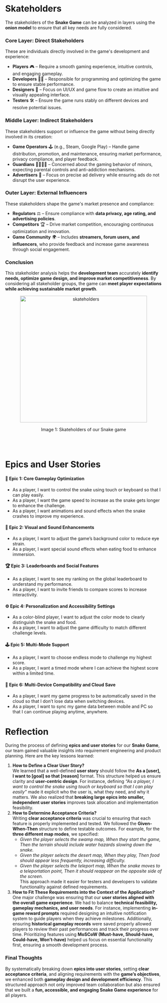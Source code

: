 # Skateholders
The stakeholders of the **Snake Game** can be analyzed in layers using the **onion model** to ensure that all key needs are fully considered.  
### **Core Layer: Direct Stakeholders**  
These are individuals directly involved in the game's development and experience:  
- **Players** 🎮 – Require a smooth gaming experience, intuitive controls, and engaging gameplay.  
- **Developers** 👨‍💻 – Responsible for programming and optimizing the game to ensure stable performance.  
- **Designers** 🎨 – Focus on UI/UX and game flow to create an intuitive and visually appealing interface.  
- **Testers** 🛠 – Ensure the game runs stably on different devices and resolve potential issues.  
### **Middle Layer: Indirect Stakeholders**  
These stakeholders support or influence the game without being directly involved in its creation:  
- **Game Operators** 🕹 (e.g., Steam, Google Play) – Handle game distribution, promotion, and maintenance, ensuring market performance, privacy compliance, and player feedback.  
- **Guardians** 👨‍👩‍👧‍👦 – Concerned about the gaming behavior of minors, expecting parental controls and anti-addiction mechanisms.
- **Advertisers** 📢 – Focus on precise ad delivery while ensuring ads do not disrupt the user experience.  
### **Outer Layer: External Influencers**  
These stakeholders shape the game's market presence and compliance:  
- **Regulators** ⚖ – Ensure compliance with **data privacy, age rating, and advertising policies**.  
- **Competitors** 🏆 – Drive market competition, encouraging continuous optimization and innovation.  
- **Game Community** 🌍 – Includes **streamers, forum users, and influencers**, who provide feedback and increase game awareness through social engagement.  
### **Conclusion**  
This stakeholder analysis helps the **development team** accurately **identify needs, optimize game design, and improve market competitiveness**. By considering all stakeholder groups, the game can **meet player expectations while achieving sustainable market growth**.  
<div align="center">
    <img width="408" alt="skateholders" src="https://github.com/user-attachments/assets/493b80dc-c43c-46d4-9e9a-78d451e56de6" />
    <p>Image 1: Skateholders of our Snake game</p>
</div>
<br>
<br>

# Epics and User Stories
#### **📌 Epic 1: Core Gameplay Optimization**
- As a player, I want to control the snake using touch or keyboard so that I can play easily.  
- As a player, I want the game speed to increase as the snake gets longer to enhance the challenge.
- As a player, I want animations and sound effects when the snake crashes to improve my experience.

#### **🎨 Epic 2: Visual and Sound Enhancements**
- As a player, I want to adjust the game’s background color to reduce eye strain.
- As a player, I want special sound effects when eating food to enhance immersion.

#### **🏆 Epic 3: Leaderboards and Social Features**
- As a player, I want to see my ranking on the global leaderboard to understand my performance.
- As a player, I want to invite friends to compare scores to increase interactivity.

#### **⚙ Epic 4: Personalization and Accessibility Settings**
- As a color-blind player, I want to adjust the color mode to clearly distinguish the snake and food.
- As a player, I want to adjust the game difficulty to match different challenge levels.  

#### **🕹 Epic 5: Multi-Mode Support**
- As a player, I want to choose endless mode to challenge my highest score.
- As a player, I want a timed mode where I can achieve the highest score within a limited time.

#### **🔗 Epic 6: Multi-Device Compatibility and Cloud Save**
- As a player, I want my game progress to be automatically saved in the cloud so that I don’t lose data when switching devices.
- As a player, I want to sync my game data between mobile and PC so that I can continue playing anytime, anywhere.

# Reflection
During the process of defining **epics and user stories** for our **Snake Game**, our team gained valuable insights into requirement engineering and product planning. Here are the key lessons learned:  
1. **How to Define a Clear User Story?**  
   We learned that a well-defined **user story** should follow the **As a [user], I want to [goal] so that [reason]** format. This structure helped us ensure clarity and **user-centric design**. For instance, defining *“As a player, I want to control the snake using touch or keyboard so that I can play easily”* made it explicit who the user is, what they need, and why it matters. We also realized that **breaking large epics into smaller, independent user stories** improves task allocation and implementation feasibility.  
2. **How to Determine Acceptance Criteria?**  
   Writing **clear acceptance criteria** was crucial to ensuring that each feature is properly implemented and tested. We followed the **Given-When-Then** structure to define testable outcomes. For example, for the **three different map modes**, we specified:  
   - *Given the player selects the swamp map, When they start the game, Then the terrain should include water hazards slowing down the snake.*  
   - *Given the player selects the desert map, When they play, Then food should appear less frequently, increasing difficulty.*  
   - *Given the player selects the teleport map, When the snake moves to a teleportation point, Then it should reappear on the opposite side of the screen.*  
   This approach made it easier for testers and developers to validate functionality against defined requirements.  
3. **How to Fit These Requirements into the Context of the Application?**  
   One major challenge was ensuring that our **user stories aligned with the overall game experience**. We had to balance **technical feasibility, gameplay mechanics, and user needs**. For instance, implementing **in-game reward prompts** required designing an intuitive notification system to guide players when they achieve milestones. Additionally, ensuring **historical gameplay records** were saved properly allowed players to review their past performances and track their progress over time. Prioritizing features using **MoSCoW (Must-have, Should-have, Could-have, Won’t-have)** helped us focus on essential functionality first, ensuring a smooth development process.  
### **Final Thoughts**  
By systematically breaking down **epics into user stories**, setting **clear acceptance criteria**, and aligning requirements with the **game’s objectives**, we enhanced both **gameplay design and development efficiency**. This structured approach not only improved team collaboration but also ensured that we built a **fun, accessible, and engaging Snake Game experience** for all players. 
